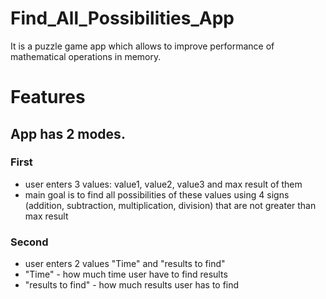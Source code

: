 # Find_All_Possibilities_App
It is a puzzle game app which allows to improve performance of mathematical operations in memory.


# Features
## App has 2 modes.
 
 
 ### First
 - user enters 3 values: value1, value2, value3 and max result of them
 - main goal is to find all possibilities  of these values using 4 signs (addition, subtraction, multiplication, division) that are not greater than max result
 
 ### Second
 - user enters 2 values "Time" and "results to find"
 - "Time" - how much time user have to find results
 -  "results to find" - how much results user has to find





 


